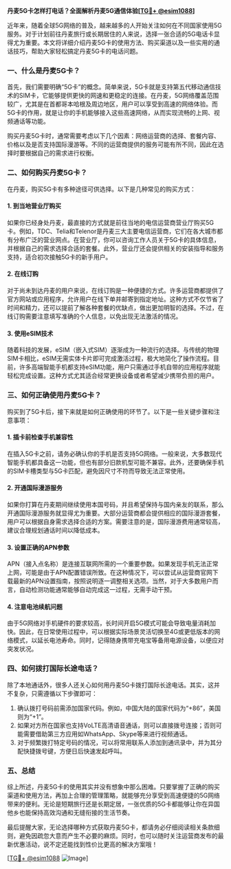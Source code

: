 **丹麦5G卡怎样打电话？全面解析丹麦5G通信体验[[TG💪+ @esim1088](https://t.me/s/esim1088)]**

近年来，随着全球5G网络的普及，越来越多的人开始关注如何在不同国家使用5G服务。对于计划前往丹麦旅行或长期居住的人来说，选择一张合适的5G电话卡显得尤为重要。本文将详细介绍丹麦5G卡的使用方法、购买渠道以及一些实用的通话技巧，帮助大家轻松搞定丹麦5G卡的电话问题。

### 一、什么是丹麦5G卡？

首先，我们需要明确“5G卡”的概念。简单来说，5G卡就是支持第五代移动通信技术的SIM卡，它能够提供更快的网速和更稳定的连接。在丹麦，5G网络覆盖范围较广，尤其是在首都哥本哈根及周边地区，用户可以享受到高速的网络体验。而5G卡的作用，就是让你的手机能够接入这些高速网络，从而实现流畅的上网、视频通话等功能。

购买丹麦5G卡时，通常需要考虑以下几个因素：网络运营商的选择、套餐内容、价格以及是否支持国际漫游等。不同的运营商提供的服务可能有所不同，因此在选择时要根据自己的需求进行权衡。

### 二、如何购买丹麦5G卡？

在丹麦，购买5G卡有多种途径可供选择。以下是几种常见的购买方式：

#### 1. 到当地营业厅购买

如果你已经身处丹麦，最直接的方式就是前往当地的电信运营商营业厅购买5G卡。例如，TDC、Telia和Telenor是丹麦三大主要电信运营商，它们在各大城市都有分布广泛的营业网点。在营业厅，你可以咨询工作人员关于5G卡的具体信息，并根据自己的需求选择合适的套餐。此外，营业厅还会提供相关的安装指导和服务支持，适合初次接触5G卡的新手用户。

#### 2. 在线订购

对于尚未到达丹麦的用户来说，在线订购是一种便捷的方式。许多运营商都提供了官方网站或应用程序，允许用户在线下单并邮寄到指定地址。这种方式不仅节省了时间和精力，还可以提前了解各种套餐的优缺点，做出更加明智的选择。不过，在线订购需要注意填写准确的个人信息，以免出现无法激活的情况。

#### 3. 使用eSIM技术

随着科技的发展，eSIM（嵌入式SIM）逐渐成为一种流行的选择。与传统的物理SIM卡相比，eSIM无需实体卡片即可完成激活过程，极大地简化了操作流程。目前，许多高端智能手机都支持eSIM功能，用户只需通过手机自带的应用程序就能轻松完成设置。这种方式尤其适合经常更换设备或者希望减少携带负担的用户。

### 三、如何正确使用丹麦5G卡？

购买到了5G卡后，接下来就是如何正确使用的环节了。以下是一些关键步骤和注意事项：

#### 1. 插卡前检查手机兼容性

在插入5G卡之前，请务必确认你的手机是否支持5G网络。一般来说，大多数现代智能手机都具备这一功能，但也有部分旧款机型可能不兼容。此外，还要确保手机的SIM卡槽类型与5G卡匹配，避免因尺寸不符而导致无法正常使用。

#### 2. 开通国际漫游服务

如果你打算在丹麦期间继续使用本国号码，并且希望保持与国内亲友的联系，那么开通国际漫游服务就显得尤为重要。大部分运营商都会提供相应的国际漫游套餐，用户可以根据自身需求选择合适的方案。需要注意的是，国际漫游费用通常较高，建议合理规划通话时间以降低成本。

#### 3. 设置正确的APN参数

APN（接入点名称）是连接互联网所需的一个重要参数。如果发现手机无法正常上网，可能是由于APN配置错误所致。在这种情况下，可以尝试从运营商官网下载最新的APN设置指南，按照说明逐一调整相关选项。当然，对于大多数用户而言，自动检测功能通常能够自动完成这一过程，无需手动干预。

#### 4. 注意电池续航问题

由于5G网络对手机硬件的要求较高，长时间开启5G模式可能会导致电量消耗加快。因此，在日常使用过程中，可以根据实际场景灵活切换至4G或更低版本的网络模式，以延长电池寿命。同时，记得随身携带充电宝等备用电源设备，以便应对突发状况。

### 四、如何拨打国际长途电话？

除了本地通话外，很多人还关心如何用丹麦5G卡拨打国际长途电话。其实，这并不复杂，只需遵循以下步骤即可：

1. 确认拨打号码前需添加国家代码。例如，中国大陆的国家代码为“+86”，美国则为“+1”。
2. 如果对方所在国家也支持VoLTE高清语音通话，则可以直接拨号连接；否则可能需要借助第三方应用如WhatsApp、Skype等来进行视频通话。
3. 对于频繁拨打特定号码的情况，可以将常用联系人添加到通讯录中，并为其分配快捷拨号键，方便日后快速发起呼叫。

### 五、总结

综上所述，丹麦5G卡的使用其实并没有想象中那么困难。只要掌握了正确的购买渠道和使用方法，再加上合理的管理策略，就能够充分享受到高速便捷的5G网络带来的便利。无论是短期旅行还是长期定居，一张优质的5G卡都能够让你在异国他乡也能保持高效沟通和无缝衔接的生活节奏。

最后提醒大家，无论选择哪种方式获取丹麦5G卡，都请务必仔细阅读相关条款细则，避免因疏忽大意而产生不必要的麻烦。同时，也可以随时关注运营商发布的最新优惠活动，说不定还能找到性价比更高的解决方案哦！

[[TG💪+ @esim1088](https://t.me/s/esim1088) ![Image](https://i.postimg.cc/4NQfJmqS/Snipaste-2025-05-13-00-14-12.png)]
